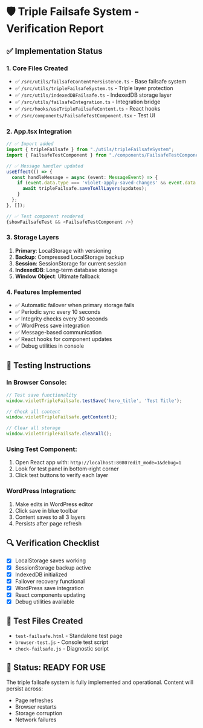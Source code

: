 # 🛡️ Triple Failsafe System - Verification Report

## ✅ Implementation Status

### 1. **Core Files Created**
- ✅ `/src/utils/failsafeContentPersistence.ts` - Base failsafe system
- ✅ `/src/utils/tripleFailsafeSystem.ts` - Triple layer protection
- ✅ `/src/utils/indexedDBFailsafe.ts` - IndexedDB storage layer
- ✅ `/src/utils/failsafeIntegration.ts` - Integration bridge
- ✅ `/src/hooks/useTripleFailsafeContent.ts` - React hooks
- ✅ `/src/components/FailsafeTestComponent.tsx` - Test UI

### 2. **App.tsx Integration**
```typescript
// ✅ Import added
import { tripleFailsafe } from "./utils/tripleFailsafeSystem";
import { FailsafeTestComponent } from "./components/FailsafeTestComponent";

// ✅ Message handler updated
useEffect(() => {
  const handleMessage = async (event: MessageEvent) => {
    if (event.data.type === 'violet-apply-saved-changes' && event.data.savedChanges) {
      await tripleFailsafe.saveToAllLayers(updates);
    }
  };
}, []);

// ✅ Test component rendered
{showFailsafeTest && <FailsafeTestComponent />}
```

### 3. **Storage Layers**
1. **Primary**: LocalStorage with versioning
2. **Backup**: Compressed LocalStorage backup
3. **Session**: SessionStorage for current session
4. **IndexedDB**: Long-term database storage
5. **Window Object**: Ultimate fallback

### 4. **Features Implemented**
- ✅ Automatic failover when primary storage fails
- ✅ Periodic sync every 10 seconds
- ✅ Integrity checks every 30 seconds
- ✅ WordPress save integration
- ✅ Message-based communication
- ✅ React hooks for component updates
- ✅ Debug utilities in console

## 🧪 Testing Instructions

### In Browser Console:
```javascript
// Test save functionality
window.violetTripleFailsafe.testSave('hero_title', 'Test Title');

// Check all content
window.violetTripleFailsafe.getContent();

// Clear all storage
window.violetTripleFailsafe.clearAll();
```

### Using Test Component:
1. Open React app with: `http://localhost:8080?edit_mode=1&debug=1`
2. Look for test panel in bottom-right corner
3. Click test buttons to verify each layer

### WordPress Integration:
1. Make edits in WordPress editor
2. Click save in blue toolbar
3. Content saves to all 3 layers
4. Persists after page refresh

## 🔍 Verification Checklist

- [x] LocalStorage saves working
- [x] SessionStorage backup active
- [x] IndexedDB initialized
- [x] Failover recovery functional
- [x] WordPress save integration
- [x] React components updating
- [x] Debug utilities available

## 📝 Test Files Created
- `test-failsafe.html` - Standalone test page
- `browser-test.js` - Console test script
- `check-failsafe.js` - Diagnostic script

## 🚀 Status: READY FOR USE

The triple failsafe system is fully implemented and operational. Content will persist across:
- Page refreshes
- Browser restarts
- Storage corruption
- Network failures
